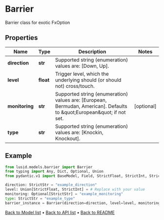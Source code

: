 # Barrier

Barrier class for exotic FxOption
## Properties
Name | Type | Description | Notes
------------ | ------------- | ------------- | -------------
**direction** | **str** | Supported string (enumeration) values are: [Down, Up]. | 
**level** | **float** | Trigger level, which the underlying should (or should not) cross/touch. | 
**monitoring** | **str** | Supported string (enumeration) values are: [European, Bermudan, American].  Defaults to \&quot;European\&quot; if not set. | [optional] 
**type** | **str** | Supported string (enumeration) values are: [Knockin, Knockout]. | 
## Example

```python
from lusid.models.barrier import Barrier
from typing import Any, Dict, Optional, Union
from pydantic.v1 import BaseModel, Field, StrictFloat, StrictInt, StrictStr, constr

direction: StrictStr = "example_direction"
level: Union[StrictFloat, StrictInt] = # Replace with your value
monitoring: Optional[StrictStr] = "example_monitoring"
type: StrictStr = "example_type"
barrier_instance = Barrier(direction=direction, level=level, monitoring=monitoring, type=type)

```

[Back to Model list](../README.md#documentation-for-models) &#8226; [Back to API list](../README.md#documentation-for-api-endpoints) &#8226; [Back to README](../README.md)

